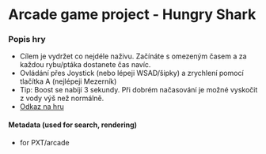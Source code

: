 
# Arcade game project - Hungry Shark

### Popis hry
* Cílem je vydržet co nejdéle naživu. Začínáte s omezeným časem a za každou rybu/ptáka dostanete čas navíc.
* Ovládání přes Joystick (nebo lépeji WSAD/šipky) a zrychlení pomocí tlačítka A (nejlépeji Mezerník)
* Tip: Boost se nabíjí 3 sekundy. Při dobrém načasování je možné vyskočit z vody výš než normálně.
* <a href="https://pslib-cz.github.io/2020p2web-makecode-project-janpane019/">Odkaz na hru</a>

#### Metadata (used for search, rendering)

* for PXT/arcade
<script src="https://makecode.com/gh-pages-embed.js"></script><script>makeCodeRender("{{ site.makecode.home_url }}", "{{ site.github.owner_name }}/{{ site.github.repository_name }}");</script>
